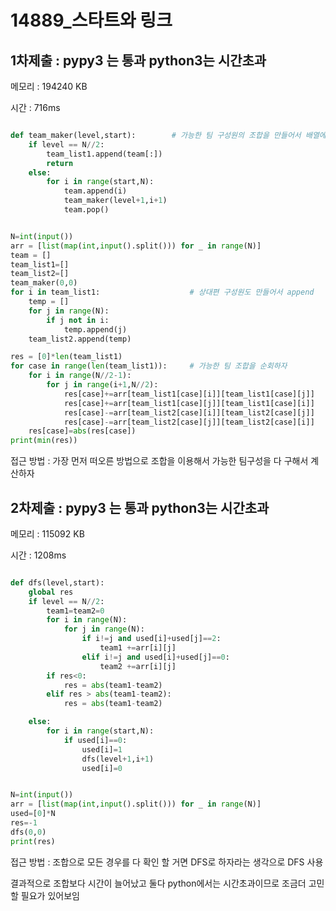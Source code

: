 # 14889_스타트와 링크

## 1차제출 : pypy3 는 통과 python3는 시간초과 
메모리 : 194240 KB

시간 : 716ms
```python

def team_maker(level,start):        # 가능한 팀 구성원의 조합을 만들어서 배열에 append
    if level == N//2:
        team_list1.append(team[:])
        return
    else:
        for i in range(start,N):
            team.append(i)
            team_maker(level+1,i+1)
            team.pop()


N=int(input())                
arr = [list(map(int,input().split())) for _ in range(N)]
team = []
team_list1=[]
team_list2=[]
team_maker(0,0)
for i in team_list1:                    # 상대편 구성원도 만들어서 append
    temp = []
    for j in range(N):
        if j not in i:
            temp.append(j)
    team_list2.append(temp)

res = [0]*len(team_list1)
for case in range(len(team_list1)):     # 가능한 팀 조합을 순회하자
    for i in range(N//2-1):
        for j in range(i+1,N//2):
            res[case]+=arr[team_list1[case][i]][team_list1[case][j]]
            res[case]+=arr[team_list1[case][j]][team_list1[case][i]]
            res[case]-=arr[team_list2[case][i]][team_list2[case][j]]
            res[case]-=arr[team_list2[case][j]][team_list2[case][i]]
    res[case]=abs(res[case])
print(min(res))


```
접근 방법 : 가장 먼저 떠오른 방법으로 조합을 이용해서 가능한 팀구성을 다 구해서 계산하자




## 2차제출 : pypy3 는 통과 python3는 시간초과 
메모리 : 115092 KB

시간 : 1208ms
```python

def dfs(level,start):
    global res
    if level == N//2:
        team1=team2=0
        for i in range(N):
            for j in range(N):
                if i!=j and used[i]+used[j]==2:
                    team1 +=arr[i][j]
                elif i!=j and used[i]+used[j]==0:
                    team2 +=arr[i][j]
        if res<0:
            res = abs(team1-team2)
        elif res > abs(team1-team2):
            res = abs(team1-team2)

    else:
        for i in range(start,N):
            if used[i]==0:
                used[i]=1
                dfs(level+1,i+1)
                used[i]=0


N=int(input())  
arr = [list(map(int,input().split())) for _ in range(N)]
used=[0]*N
res=-1
dfs(0,0)
print(res)


```
접근 방법 : 조합으로 모든 경우를 다 확인 할 거면 DFS로 하자라는 생각으로 DFS 사용

결과적으로 조합보다 시간이 늘어났고 둘다 python에서는 시간초과이므로 조금더 고민 할 필요가 있어보임
